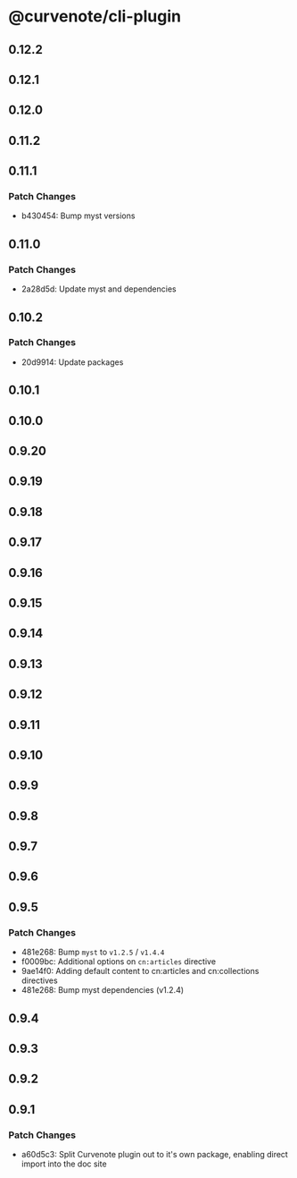 # @curvenote/cli-plugin

## 0.12.2

## 0.12.1

## 0.12.0

## 0.11.2

## 0.11.1

### Patch Changes

- b430454: Bump myst versions

## 0.11.0

### Patch Changes

- 2a28d5d: Update myst and dependencies

## 0.10.2

### Patch Changes

- 20d9914: Update packages

## 0.10.1

## 0.10.0

## 0.9.20

## 0.9.19

## 0.9.18

## 0.9.17

## 0.9.16

## 0.9.15

## 0.9.14

## 0.9.13

## 0.9.12

## 0.9.11

## 0.9.10

## 0.9.9

## 0.9.8

## 0.9.7

## 0.9.6

## 0.9.5

### Patch Changes

- 481e268: Bump `myst` to `v1.2.5` / `v1.4.4`
- f0009bc: Additional options on `cn:articles` directive
- 9ae14f0: Adding default content to cn:articles and cn:collections directives
- 481e268: Bump myst dependencies (v1.2.4)

## 0.9.4

## 0.9.3

## 0.9.2

## 0.9.1

### Patch Changes

- a60d5c3: Split Curvenote plugin out to it's own package, enabling direct import into the doc site
